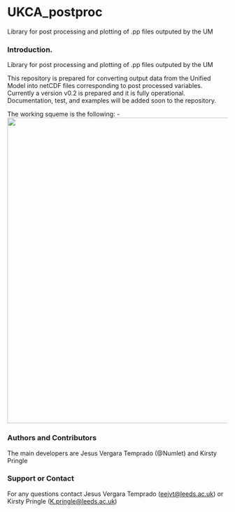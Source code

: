 # UKCA_postproc

Library for post processing and plotting of .pp files outputed by the UM

### Introduction.

Library for post processing and plotting of .pp files outputed by the UM

This repository is prepared for converting output data from the Unified Model into netCDF files corresponding to post processed variables.
Currently a version v0.2 is prepared and it is fully operational. Documentation, test, and examples will be added soon to the repository.

The working squeme is the following:
-<img height='700' src='http://www.imageurl.ir/images/04941817947862852344.png'/>


### Authors and Contributors
The main developers are Jesus Vergara Temprado (@Numlet) and Kirsty Pringle


### Support or Contact
For any questions contact Jesus Vergara Temprado (eejvt@leeds.ac.uk) or Kirsty Pringle (K.pringle@leeds.ac.uk)

